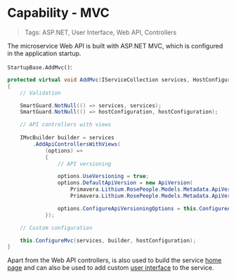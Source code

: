 # Capability - MVC

> Tags: ASP.NET, User Interface, Web API, Controllers

The microservice Web API is built with ASP.NET MVC, which is configured in the application startup.

`StartupBase.AddMvc()`:

```csharp
protected virtual void AddMvc(IServiceCollection services, HostConfiguration hostConfiguration)
{
    // Validation

    SmartGuard.NotNull(() => services, services);
    SmartGuard.NotNull(() => hostConfiguration, hostConfiguration);

    // API controllers with views
    
    IMvcBuilder builder = services
        .AddApiControllersWithViews(
            (options) =>
            {
                // API versioning

                options.UseVersioning = true;
                options.DefaultApiVersion = new ApiVersion(
                    Primavera.Lithium.RosePeople.Models.Metadata.ApiVersions.Values.DefaultVersion.Major,
                    Primavera.Lithium.RosePeople.Models.Metadata.ApiVersions.Values.DefaultVersion.Minor);

                options.ConfigureApiVersioningOptions = this.ConfigureApiVersioningOptions;
            });

    // Custom configuration

    this.ConfigureMvc(services, builder, hostConfiguration);
}
```

Apart from the Web API controllers, is also used to build the service [home page](./home-page.md) and can also be used to add custom [user interface](./ui.md) to the service.